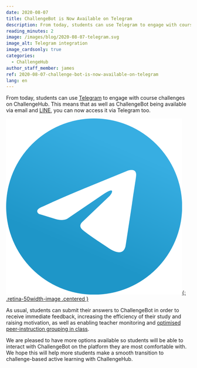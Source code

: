 ```yaml
---
date: 2020-08-07
title: ChallengeBot is Now Available on Telegram
description: From today, students can use Telegram to engage with course challenges on ChallengeHub. This means that as well as ChallengeBot being available via email and LINE, you can now access it via Telegram too.
reading_minutes: 2
image: /images/blog/2020-08-07-telegram.svg
image_alt: Telegram integration
image_cardsonly: true
categories:
  - ChallengeHub
author_staff_member: james
ref: 2020-08-07-challenge-bot-is-now-available-on-telegram
lang: en
---
```


From today, students can use [Telegram](https://telegram.org) to engage with course challenges on ChallengeHub.
This means that as well as ChallengeBot being available via email and [LINE](https://line.me/en/), you can now access it via Telegram too.

[![Telegram](/images/blog/2020-08-07-telegram.svg){: .retina-50width-image .centered }](https://telegram.org)

As usual, students can submit their answers to ChallengeBot in order to receive immediate feedback, increasing the efficiency of their study and raising motivation, as well as enabling teacher monitoring and [optimised peer-instruction grouping in class]( /2020/04/10/announcing-study-teams/ ).

We are pleased to have more options available so students will be able to interact with ChallengeBot on the platform they are most comfortable with.
We hope this will help more students make a smooth transition to challenge-based active learning with ChallengeHub.
